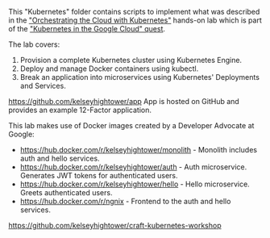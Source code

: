 This "Kubernetes" folder contains scripts to implement what was described in the
<a target="_blank" href="https://run.qwiklab.com/focuses/7044">
"Orchestrating the Cloud with Kubernetes"</a> hands-on lab
which is part of the <a taget="_blank" href="https://run.qwiklab.com/quests/29">
"Kubernetes in the Google Cloud" quest</a>.

The lab covers:
1. Provision a complete Kubernetes cluster using Kubernetes Engine.
2. Deploy and manage Docker containers using kubectl.
3. Break an application into microservices using Kubernetes' Deployments and Services.

https://github.com/kelseyhightower/app
App is hosted on GitHub and provides an example 12-Factor application. 

This lab makes use of Docker images created by a Developer Advocate at Google:

* https://hub.docker.com/r/kelseyhightower/monolith - Monolith includes auth and hello services.
* https://hub.docker.com/r/kelseyhightower/auth - Auth microservice. Generates JWT tokens for authenticated users.
* https://hub.docker.com/r/kelseyhightower/hello - Hello microservice. Greets authenticated users.
* https://hub.docker.com/r/ngnix - Frontend to the auth and hello services.

https://github.com/kelseyhightower/craft-kubernetes-workshop
